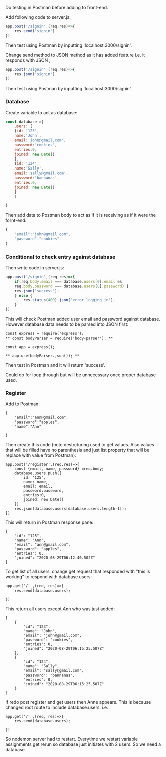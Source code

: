 Do testing in Postman before adding to front-end. 

Add following code to server.js: 

```javascript
app.post('/signin',(req,res)=>{
	res.send('signin')
})
```

Then test using Postman by inputting 'localhost:3000/signin'.

Change send method to JSON method as it has added feature i.e. it responds with JSON , 
```javascript
app.post('/signin',(req,res)=>{
	res.json('signin')
})
```
Then test using Postman by inputting 'localhost:3000/signin'.

### Database ###

Create variable to act as database: 

```javascript
const database ={
	users: [
	{id: '123', 
	name:'John', 
	email:'john@gmail.com', 
	password:'cookies', 
	entries:0, 
	joined: new Date()
	},
	{id: '124', 
	name:'Sally', 
	email:'sally@gmail.com', 
	password:'bannanas', 
	entries:0, 
	joined: new Date()
	}
	]

}
```
Then add data to Postman body to act as if it is receiving as if it were the fornt-end: 

```javascript
{
	"email":"john@gmail.com", 
	"password":"cookies" 
}
```
### Conditional to check entry against database ###

Then write code in server.js:
```javascript
app.post('/signin',(req,res)=>{
	if(req.body.email === database.users[0].email &&
	req.body.password === database.users[0].password) {
	res.json('success');
	} else {
		res.status(400).json('error logging in');
	}
})
```
This will check Postman added user email and password against database. However database data needs to be parsed into JSON first:
```
const express = require('express');
** const bodyParser = require('body-parser'); **

const app = express();

** app.use(bodyParser.json()); **

```
Then test in Postman and it will return 'success'. 

Could do for loop through but will be unnecessary once proper database used. 

### Register ###

Add to Postman: 

```
{
	"email":"ann@gmail.com", 
	"password":"apples",
    "name":"Ann"

}
```

Then create this code (note destrcturing used to get values. Also values that will be filled have no parenthesis and just list property that will be replace with value from Postman): 
```
app.post('/register',(req,res)=>{
	const {email, name, password} =req.body;
	database.users.push({
		id: '125', 
		name: name, 
		email: email, 
		password:password, 
		entries:0, 
		joined: new Date()
	})
	res.json(database.users[database.users.length-1]);
})

```

This will return in Postman response pane: 

```
{
    "id": "125",
    "name": "Ann",
    "email": "ann@gmail.com",
    "password": "apples",
    "entries": 0,
    "joined": "2020-08-29T06:12:40.502Z"
}
```
To get list of all users, change get request that responded with "this is working" to respond with database.users: 
```
app.get('/' ,(req, res)=>{
	res.send(database.users);

})
```
This return all users except Ann who was just added: 
```
[
    {
        "id": "123",
        "name": "John",
        "email": "john@gmail.com",
        "password": "cookies",
        "entries": 0,
        "joined": "2020-08-29T06:15:25.507Z"
    },
    {
        "id": "124",
        "name": "Sally",
        "email": "sally@gmail.com",
        "password": "bannanas",
        "entries": 0,
        "joined": "2020-08-29T06:15:25.507Z"
    }
]

```
If redo post register and get users then Anne appears. This is because changed root route to include database.users. i.e. 
```
app.get('/' ,(req, res)=>{
	res.send(database.users);

})
```


So nodemon server had to restart. Everytime we restart variable assignments get rerun so database just initiates with 2 users. So we need a database. 

